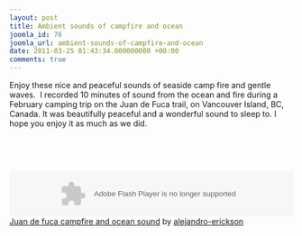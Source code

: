 ```yaml
---
layout: post
title: Ambient sounds of campfire and ocean
joomla_id: 76
joomla_url: ambient-sounds-of-campfire-and-ocean
date: 2011-03-25 01:43:34.000000000 +00:00
comments: true
---
```

<p>Enjoy these nice and peaceful sounds of seaside camp fire and gentle waves.  I recorded 10 minutes of sound from the ocean and fire during a February  camping trip on the Juan de Fuca trail, on Vancouver Island, BC,  Canada.  It was beautifully peaceful and a wonderful sound to sleep to.   I hope you enjoy it as much as we did.</p>
<p> </p>
<p> </p>
<p>
<object width="100%" height="81">
<param name="movie" value="http://player.soundcloud.com/player.swf?url=http%3A%2F%2Fapi.soundcloud.com%2Ftracks%2F12503321" />
<param name="allowscriptaccess" value="always" /> <embed type="application/x-shockwave-flash" width="100%" height="81" src="http://player.soundcloud.com/player.swf?url=http%3A%2F%2Fapi.soundcloud.com%2Ftracks%2F12503321" allowscriptaccess="always"></embed>
</object>
<span><a href="http://soundcloud.com/alejandro-erickson/juan-de-fuca-campfire-and-ocean">Juan de fuca campfire and ocean sound</a> by <a href="http://soundcloud.com/alejandro-erickson">alejandro-erickson</a></span></p>
